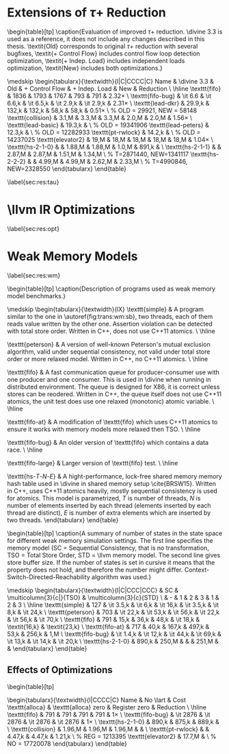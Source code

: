 
# Extensions of $\tau+$ Reduction

\begin{table}[tp]
\caption{Evaluation of improved $\tau+$ reduction. \divine 3.3 is used as a
reference, it does not include any changes described in this thesis.
\textit{Old} corresponds to original $\tau+$ reduction with several bugfixes,
\textit{+ Control Flow} includes control flow loop detection optimization,
\textit{+ Indep. Load} includes independent loads optimization, \textit{New}
includes both optimizations.}

\medskip
\begin{tabularx}{\textwidth}{l|C|CCCC|C}
Name & \divine 3.3 & Old & + Control Flow & + Indep. Load & New & Reduction \\ \hline
\texttt{fifo} & 1836 & 1793 & 1767 & 793 & 791 & $2.32\times$ \\
\texttt{fifo-bug} & \it 6.6 & \it 6.6\,k & \it 6.5\,k & \it 2.9\,k & \it 2.9\,k & $2.31\times$ \\
\texttt{lead-dkr} & 29.9\,k & 132\,k & 132\,k & 58\,k & 58\,k & $0.51\times$ \\ % OLD = 29921, NEW = 58148
\texttt{collision} & 3.1\,M & 3.3\,M & 3.3\,M & 2.0\,M & 2.0\,M & $1.56\times$ \\
\texttt{lead-basic} &  19.3\,k & \\ % OLD = 19341906
\texttt{lead-peters} &  12.3\,k & \\ % OLD = 12282933
\texttt{pt-rwlock} & 14.2\,k & \\ % OLD = 14237025
\texttt{elevator2} & 19\,M & 18\,M & 18\,M & 18\,M & 18\,M & $1.04\times$ \\
\texttt{hs-2-1-0} & & 1.88\,M & 1.88\,M & 1.0\,M & 891\,k & \\
\texttt{hs-2-1-1} & & 2.87\,M & 2.87\,M & 1.51\,M & 1.34\,M \\ % T=2871440, NEW=1341117
\texttt{hs-2-2-2} & & 4.99\,M & 4.99\,M & 2.62\,M & 2.33\,M \\ % T=4990846, NEW=2328550
\end{tabularx}
\end{table}

\label{sec:res:tau}

# \llvm IR Optimizations

\label{sec:res:opt}

# Weak Memory Models

\label{sec:res:wm}

\begin{table}[tp]
\caption{Description of programs used as weak memory model benchmarks.}

\medskip
\begin{tabularx}{\textwidth}{lX}
\texttt{simple} & A program similar to the one in \autoref{fig:trans:wm:sb}, two
threads, each of them reads value written by the other one. Assertion violation
can be detected with total store order. Written in C++, does not use C++11 atomics. \\ \hline

\texttt{peterson} & A version of well-known Peterson's mutual exclusion
algorithm, valid under sequential consistency, not valid under total store order
or more relaxed model. Written in C++, no C++11 atomics. \\ \hline

\texttt{fifo} & A fast communication queue for producer-consumer use with one
producer and one consumer. This is used in \divine when running in distributed
environment. The queue is designed for X86, it is correct unless stores can be
reodered. Written in C++, the queue itself does not use C++11 atomics, the unit
test does use one relaxed (monotonic) atomic variable. \\ \hline

\texttt{fifo-at} & A modification of \texttt{fifo} which uses C++11 atomics to
ensure it works with memory models more relaxed then TSO. \\ \hline

\texttt{fifo-bug} & An older version of \texttt{fifo} which contains a data
race. \\ \hline

\texttt{fifo-large} & Larger version of \texttt{fifo} test. \\ \hline

\texttt{hs-$T$-$N$-$E$} & A hight-performance, lock-free shared memory
memory hash table used in \divine in shared memory setup \cite{BRSW15}. Written
in C++, uses C++11 atomics heavily, mostly sequential consistency is used for
atomics. This model is parametrized, $T$ is number of threads, $N$ is number of
elements inserted by each thread (elements inserted by each thread are
distinct), $E$ is number of extra elements which are inserted by two threads.
\end{tabularx}
\end{table}

\begin{table}[tp]
\caption{A summary of number of states in the state space for different weak
memory simulation settings. The first line specifies the memory model (SC =
Sequential Consistency, that is no transformation, TSO = Total Store Order, STD
= \llvm memory model. The second line gives store buffer size. If the number of
states is set in cursive it means that the property does not hold, and therefore
the number might differ. Context-Switch-Directed-Reachability algorithm was
used.}

\medskip
\begin{tabularx}{\textwidth}{l|C|CCC|CCC}
  & SC & \multicolumn{3}{c|}{TSO} & \multicolumn{3}{c}{STD} \\
  & - & 1 & 2 & 3 & 1 & 2 & 3 \\ \hline
\texttt{simple} & 127 & \it 3.5\,k & \it 6\,k & \it 16\,k & \it 3.5\,k & \it 8\,k & \it 24\,k \\
\texttt{peterson} & 703 & \it 22\,k & \it 53\,k & \it 56\,k & \it 22\,k & \it 56\,k & \it 70\,k \\
\texttt{fifo} & 791 & 15\,k & 36\,k & 48\,k & \it 18\,k & \textit{16\,k} & \textit{23\,k} \\
\texttt{fifo-at} & 717 & 40\,k & 167\,k & 497\,k & 53\,k & 256\,k & 1\,M \\
\texttt{fifo-bug} & \it 1.4\,k & \it 12\,k & \it 44\,k & \it 69\,k & \it 13\,k & \it 14\,k & \it 20\,k \\
\texttt{hs-2-1-0} & 890\,k & 250\,M & & & 251\,M & &
\end{tabularx}
\end{table}

## Effects of Optimizations

\begin{table}[tp]

\begin{tabularx}{\textwidth}{l|CCCC|C}
Name & No \lart & Cost \texttt{alloca} & \texttt{alloca} zero & Register zero & Reduction \\ \hline
\texttt{fifo} & 791 & 791 & 791 & 791 & $1\times$ \\
\texttt{fifo-bug} & \it 2876 & \it 2876 & \it 2876 & \it 2876 & $1\times$ \\
\texttt{hs-2-1-0} & 890\,k & 875\,k & 889\,k &  \\
\texttt{collision} & 1.96\,M & 1.96\,M & 1.96\,M & & \\
\texttt{pt-rwlock} & & 4.47\,k & 4.47\,k & 1.21\,k  \\ % REG = 1213395
\texttt{elevator2} & 17.7\,M &  \\ % NO = 17720078
\end{tabularx}
\end{table}
